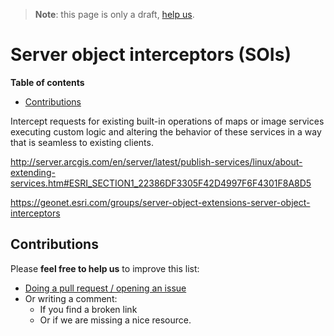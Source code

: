 > **Note**: this page is only a draft, [help us](#contributions).

# Server object interceptors (SOIs)
<!-- START doctoc generated TOC please keep comment here to allow auto update -->
<!-- DON'T EDIT THIS SECTION, INSTEAD RE-RUN doctoc TO UPDATE -->
**Table of contents**

- [Contributions](#contributions)

<!-- END doctoc generated TOC please keep comment here to allow auto update -->

Intercept requests for existing built-in operations of maps or image services executing custom logic and altering the behavior of these services in a way that is seamless to existing clients.

http://server.arcgis.com/en/server/latest/publish-services/linux/about-extending-services.htm#ESRI_SECTION1_22386DF3305F42D4997F6F4301F8A8D5

https://geonet.esri.com/groups/server-object-extensions-server-object-interceptors

## Contributions
Please **feel free to help us** to improve this list:

* [Doing a pull request / opening an issue](https://github.com/hhkaos/awesome-arcgis#contributions)
* Or writing a comment:
  * If you find a broken link
  * Or if we are missing a nice resource.
